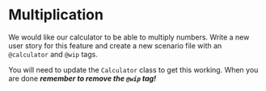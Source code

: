 # Multiplication
We would like our calculator to be able to multiply numbers.
Write a new user story for this feature and create a new scenario file with an `@calculator` and `@wip` tags.

You will need to update the `Calculator` class to get this working. When you are done
***remember to remove the `@wip` tag!***

